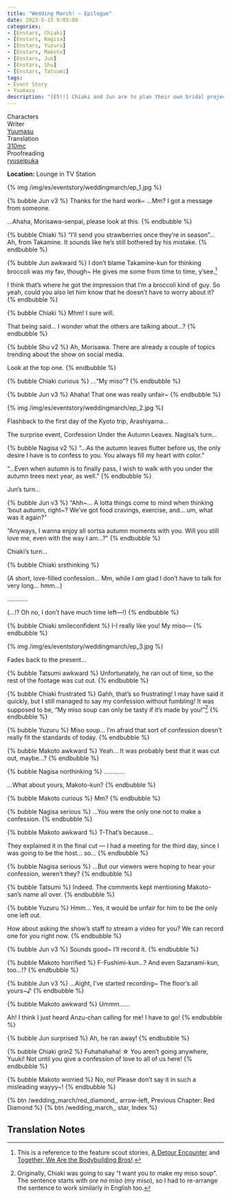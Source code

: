 ```yaml
---
title: "Wedding March! – Epilogue"
date: 2023-5-15 9:03:00
categories:
- [Enstars, Chiaki]
- [Enstars, Nagisa]
- [Enstars, Yuzuru]
- [Enstars, Makoto]
- [Enstars, Jun]
- [Enstars, Shu]
- [Enstars, Tatsumi]
tags:
- Event Story
- Yuumasu
description: "[ES!!] Chiaki and Jun are to plan their own bridal project. They head off to have a “Bridal Field Trip” along with people willing to help them with the project."
---
```

<div class="three-wrapper" style="--storyColor:#965e7d;--storyColor-rgb:150,94,125;--storyColor-h:326.8;--storyColor-s: 23%;--storyColor-l:47.8%;">
    <div class="info-area">
        <div class="info">
            <div class="info-item characters">
                <div class="label">
                    Characters
                </div>
                <div class="value">
                <a href="/categories/Enstars/Chiaki" character="Chiaki"></a>
                <a href="/categories/Enstars/Jun" character="Jun"></a>
                <a href="/categories/Enstars/Tatsumi" character="Tatsumi"></a>
                <a href="/categories/Enstars/Nagisa" character="Nagisa"></a>
                <a href="/categories/Enstars/Yuzuru" character="Yuzuru"></a>
                <a href="/categories/Enstars/Shu" character="Shu"></a>
                <a href="/categories/Enstars/Makoto" character="Makoto"></a>
                </div>
            </div>
            <div class="info-item one">
                <div class="label">
                    Writer
                </div>
                <div class="value">
                    <a href="/tags/Yuumasu/">Yuumasu</a>
                </div>
            </div>
            <div class="info-item two">
                <div class="label">
                    Translation
                </div>
                <div class="value">
                    <a href="/about">310mc</a>
                </div>
            </div>
            <div class="info-item three">
                <div class="label">
                   Proofreading
                </div>
                <div class="value">
                    <a href="https://ryuseipuka.notion.site/proofed-by-ryuseipuka-020757643ea94baabea5e7d21f325a8b" target="_blank">ryuseipuka</a>
                </div>
            </div>
        </div>
    </div>
</div>

<!-- more -->

<div class="msr-location">
    <p><span><b>Location:</b> Lounge in TV Station</span></p>
</div>

{% img /img/es/eventstory/weddingmarch/ep_1.jpg %}

{% bubble Jun v3 %}
Thanks for the hard work~ …Mm? I got a message from someone.

…Ahaha, Morisawa-senpai, please look at this.
{% endbubble %}

{% bubble Chiaki %}
“I’ll send you strawberries once they’re in season”… Ah, from Takamine. It sounds like he’s still bothered by his mistake.
{% endbubble %}

{% bubble Jun awkward %}
I don’t blame Takamine-kun for thinking broccoli was my fav, though~ He gives me some from time to time, y’see.[^1]

I think that’s where he got the impression that I’m a broccoli kind of guy. So yeah, could you also let him know that he doesn’t have to worry about it?
{% endbubble %}

{% bubble Chiaki %}
Mhm! I sure will.

That being said… I wonder what the others are talking about…?
{% endbubble %}

{% bubble Shu v2 %}
Ah, Morisawa. There are already a couple of topics trending about the show on social media.

Look at the top one.
{% endbubble %}

{% bubble Chiaki curious %}
…“My miso”?
{% endbubble %}

{% bubble Jun v3 %}
Ahaha! That one was really unfair~
{% endbubble %}

{% img /img/es/eventstory/weddingmarch/ep_2.jpg %}

<div class="msr-narration">
    <p>Flashback to the first day of the Kyoto trip, Arashiyama…</p>
</div>

<div class="msr-narration">
    <p>The surprise event, Confession Under the Autumn Leaves. Nagisa’s turn…</p>
</div>

{% bubble Nagisa v2 %}
“…As the autumn leaves flutter before us, the only desire I have is to confess to you. You always fill my heart with color.”

“…Even when autumn is to finally pass, I wish to walk with you under the autumn trees next year, as well.”
{% endbubble %}

<div class="msr-narration">
    <p>Jun’s turn…</p>
</div>

{% bubble Jun v3 %}
“Ahh\~… A lotta things come to mind when thinking ‘bout autumn, right\~? We’ve got food cravings, exercise, and… um, what was it again?”

“Anyways, I wanna enjoy all sortsa autumn moments with you. Will you still love me, even with the way I am…?”
{% endbubble %}

<div class="msr-narration">
    <p>Chiaki’s turn…</p>
</div>

{% bubble Chiaki srsthinking %}
<th>(A short, love-filled confession… Mm, while I <em>am</em> glad I don’t have to talk for very long… hmm…)</th>

…………

<th>(…!? Oh no, I don’t have much time left—!)</th>
{% endbubble %}

{% bubble Chiaki smileconfident %}
I-I really like you! My miso—
{% endbubble %}

{% img /img/es/eventstory/weddingmarch/ep_3.jpg %}

<div class="msr-narration">
    <p>Fades back to the present…</p>
</div>

{% bubble Tatsumi awkward %}
Unfortunately, he ran out of time, so the rest of the footage was cut out.
{% endbubble %}

{% bubble Chiaki frustrated %}
Gahh, that’s so frustrating! I may have said it quickly, but I still managed to say my confession without fumbling! It was supposed to be, “My miso soup can only be tasty if it’s made by you!”[^2]
{% endbubble %}

{% bubble Yuzuru %}
Miso soup… I’m afraid that sort of confession doesn’t really fit the standards of today.
{% endbubble %}

{% bubble Makoto awkward %}
Yeah… It was probably best that it was cut out, maybe…?
{% endbubble %}

{% bubble Nagisa northinking %}
…………

…What about yours, Makoto-kun?
{% endbubble %}

{% bubble Makoto curious %}
Mm?
{% endbubble %}

{% bubble Nagisa serious %}
…You were the only one not to make a confession.
{% endbubble %}

{% bubble Makoto awkward %}
T-That’s because…

They explained it in the final cut — I had a meeting for the third day, since I was going to be the host… so…
{% endbubble %}

{% bubble Nagisa serious %}
…But our viewers were hoping to hear your confession, weren’t they?
{% endbubble %}

{% bubble Tatsumi %}
Indeed. The comments kept mentioning Makoto-san’s name all over.
{% endbubble %}

{% bubble Yuzuru %}
Hmm… Yes, it would be unfair for him to be the only one left out.

How about asking the show’s staff to stream a video for you? We can record one for you right now.
{% endbubble %}

{% bubble Jun v3 %}
Sounds good~ I’ll record it.
{% endbubble %}

{% bubble Makoto horrified %}
F-Fushimi-kun…? And even Sazanami-kun, too…!?
{% endbubble %}

{% bubble Jun v3 %}
…Aight, I’ve started recording\~ The floor’s all yours\~♪
{% endbubble %}

{% bubble Makoto awkward %}
Ummm……

Ah! I think I just heard Anzu-chan calling for me! I have to go!
{% endbubble %}

{% bubble Jun surprised %}
Ah, he ran away!
{% endbubble %}

{% bubble Chiaki grin2 %}
Fuhahahaha! ☆ You aren’t going anywhere, Yuuki! Not until you give a confession of love to all of us here!
{% endbubble %}

{% bubble Makoto worried %}
No, no! Please don’t say it in such a misleading wayyy~!
{% endbubble %}

<div toc>
{% btn /wedding_march/red_diamond,, arrow-left, Previous Chapter: Red Diamond %}
{% btn /wedding_march,, star, Index %}
</div>

## Translation Notes
[^1]: This is a reference to the feature scout stories, <a href="/a_detour_encounter" target="_blank">A Detour Encounter</a> and <a href="/bodybuilding_bros" target="_blank">Together, We Are the Bodybuilding Bros!</a>.
[^2]: Originally, Chiaki was going to say “I want you to make my miso soup”. The sentence starts with <em>ore no miso</em> (my miso), so I had to re-arrange the sentence to work similarly in English too.
